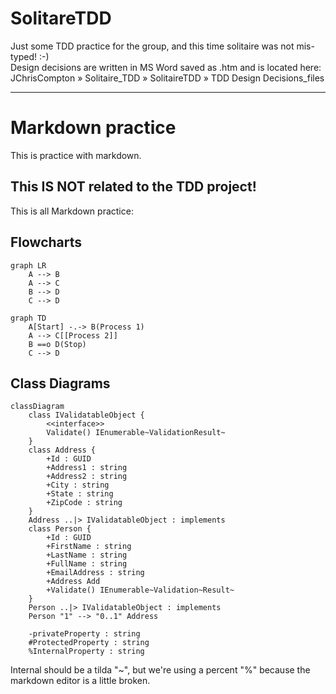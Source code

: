 # SolitareTDD
Just some TDD practice for the group, and this time solitaire was not mis-typed! :-)  
Design decisions are written in MS Word saved as .htm  and is located here: JChrisCompton » Solitaire_TDD » SolitaireTDD » TDD Design Decisions_files

---

# Markdown practice 
This is practice with markdown.
## This IS NOT related to the TDD project!


This is all Markdown practice:


## Flowcharts

```mermaid
graph LR
	A --> B
	A --> C
	B --> D
	C --> D
```

```mermaid
graph TD
	A[Start] -.-> B(Process 1)
	A --> C[[Process 2]]
	B ==o D(Stop)
	C --> D
```

## Class Diagrams

```mermaid
classDiagram
	class IValidatableObject {
		<<interface>>
		Validate() IEnumerable~ValidationResult~
	}
	class Address {
		+Id : GUID
		+Address1 : string
		+Address2 : string
		+City : string
		+State : string
		+ZipCode : string
	}
	Address ..|> IValidatableObject : implements
	class Person {
		+Id : GUID
		+FirstName : string
		+LastName : string
		+FullName : string
		+EmailAddress : string
		+Address Add
		+Validate() IEnumerable~Validation~Result~
	}
	Person ..|> IValidatableObject : implements
	Person "1" --> "0..1" Address
```

		-privateProperty : string
		#ProtectedProperty : string
		%InternalProperty : string
Internal should be a tilda "~", but we're using a percent "%" because the markdown editor is a little broken.

